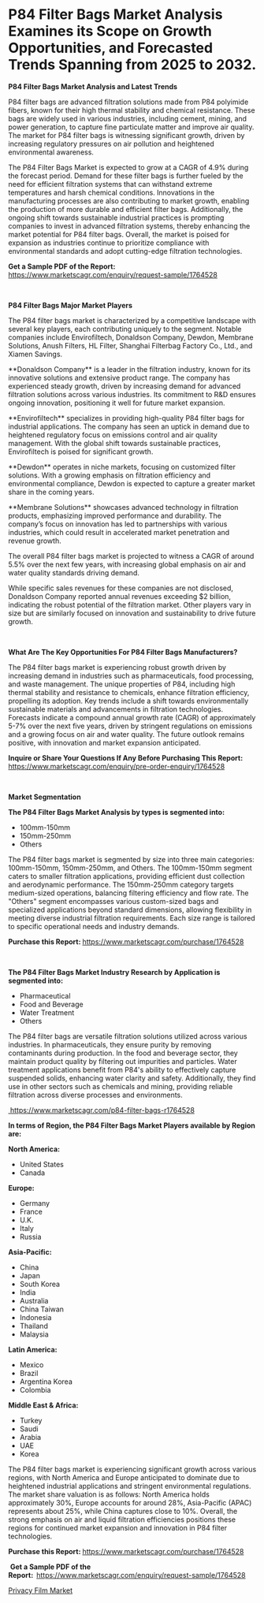 <p><h1>P84 Filter Bags Market Analysis Examines its Scope on Growth Opportunities, and Forecasted Trends Spanning from 2025 to 2032.</h1></p><p><strong>P84 Filter Bags Market Analysis and Latest Trends</strong></p>
<p><p>P84 filter bags are advanced filtration solutions made from P84 polyimide fibers, known for their high thermal stability and chemical resistance. These bags are widely used in various industries, including cement, mining, and power generation, to capture fine particulate matter and improve air quality. The market for P84 filter bags is witnessing significant growth, driven by increasing regulatory pressures on air pollution and heightened environmental awareness.</p><p>The P84 Filter Bags Market is expected to grow at a CAGR of 4.9% during the forecast period. Demand for these filter bags is further fueled by the need for efficient filtration systems that can withstand extreme temperatures and harsh chemical conditions. Innovations in the manufacturing processes are also contributing to market growth, enabling the production of more durable and efficient filter bags. Additionally, the ongoing shift towards sustainable industrial practices is prompting companies to invest in advanced filtration systems, thereby enhancing the market potential for P84 filter bags. Overall, the market is poised for expansion as industries continue to prioritize compliance with environmental standards and adopt cutting-edge filtration technologies.</p></p>
<p><strong>Get a Sample PDF of the Report:&nbsp;</strong> <a href="https://www.marketscagr.com/enquiry/request-sample/1764528?utm_campaign=3442&utm_medium=2&utm_source=Github&utm_content=ia&utm_term=05042025&utm_id=p84-filter-bags">https://www.marketscagr.com/enquiry/request-sample/1764528</a></p>
<p>&nbsp;</p>
<p><strong>P84 Filter Bags Major Market Players</strong></p>
<p><p>The P84 filter bags market is characterized by a competitive landscape with several key players, each contributing uniquely to the segment. Notable companies include Envirofiltech, Donaldson Company, Dewdon, Membrane Solutions, Anush Filters, HL Filter, Shanghai Filterbag Factory Co., Ltd., and Xiamen Savings.</p><p>**Donaldson Company** is a leader in the filtration industry, known for its innovative solutions and extensive product range. The company has experienced steady growth, driven by increasing demand for advanced filtration solutions across various industries. Its commitment to R&D ensures ongoing innovation, positioning it well for future market expansion.</p><p>**Envirofiltech** specializes in providing high-quality P84 filter bags for industrial applications. The company has seen an uptick in demand due to heightened regulatory focus on emissions control and air quality management. With the global shift towards sustainable practices, Envirofiltech is poised for significant growth.</p><p>**Dewdon** operates in niche markets, focusing on customized filter solutions. With a growing emphasis on filtration efficiency and environmental compliance, Dewdon is expected to capture a greater market share in the coming years.</p><p>**Membrane Solutions** showcases advanced technology in filtration products, emphasizing improved performance and durability. The company’s focus on innovation has led to partnerships with various industries, which could result in accelerated market penetration and revenue growth.</p><p>The overall P84 filter bags market is projected to witness a CAGR of around 5.5% over the next few years, with increasing global emphasis on air and water quality standards driving demand. </p><p>While specific sales revenues for these companies are not disclosed, Donaldson Company reported annual revenues exceeding $2 billion, indicating the robust potential of the filtration market. Other players vary in size but are similarly focused on innovation and sustainability to drive future growth.</p></p>
<p>&nbsp;</p>
<p><strong>What Are The Key Opportunities For P84 Filter Bags Manufacturers?</strong></p>
<p><p>The P84 filter bags market is experiencing robust growth driven by increasing demand in industries such as pharmaceuticals, food processing, and waste management. The unique properties of P84, including high thermal stability and resistance to chemicals, enhance filtration efficiency, propelling its adoption. Key trends include a shift towards environmentally sustainable materials and advancements in filtration technologies. Forecasts indicate a compound annual growth rate (CAGR) of approximately 5-7% over the next five years, driven by stringent regulations on emissions and a growing focus on air and water quality. The future outlook remains positive, with innovation and market expansion anticipated.</p></p>
<p><strong>Inquire or Share Your Questions If Any Before Purchasing This Report:</strong> <a href="https://www.marketscagr.com/enquiry/pre-order-enquiry/1764528?utm_campaign=3442&utm_medium=2&utm_source=Github&utm_content=ia&utm_term=05042025&utm_id=p84-filter-bags">https://www.marketscagr.com/enquiry/pre-order-enquiry/1764528</a></p>
<p>&nbsp;</p>
<p><strong>Market Segmentation</strong></p>
<p><strong>The P84 Filter Bags Market Analysis by types is segmented into:</strong></p>
<p><ul><li>100mm-150mm</li><li>150mm-250mm</li><li>Others</li></ul></p>
<p><p>The P84 filter bags market is segmented by size into three main categories: 100mm-150mm, 150mm-250mm, and Others. The 100mm-150mm segment caters to smaller filtration applications, providing efficient dust collection and aerodynamic performance. The 150mm-250mm category targets medium-sized operations, balancing filtering efficiency and flow rate. The "Others" segment encompasses various custom-sized bags and specialized applications beyond standard dimensions, allowing flexibility in meeting diverse industrial filtration requirements. Each size range is tailored to specific operational needs and industry demands.</p></p>
<p><strong>Purchase this Report:&nbsp;</strong><a href="https://www.marketscagr.com/purchase/1764528?utm_campaign=3442&utm_medium=2&utm_source=Github&utm_content=ia&utm_term=05042025&utm_id=p84-filter-bags">https://www.marketscagr.com/purchase/1764528</a></p>
<p>&nbsp;</p>
<p><strong>The P84 Filter Bags Market Industry Research by Application is segmented into:</strong></p>
<p><ul><li>Pharmaceutical</li><li>Food and Beverage</li><li>Water Treatment</li><li>Others</li></ul></p>
<p><p>The P84 filter bags are versatile filtration solutions utilized across various industries. In pharmaceuticals, they ensure purity by removing contaminants during production. In the food and beverage sector, they maintain product quality by filtering out impurities and particles. Water treatment applications benefit from P84's ability to effectively capture suspended solids, enhancing water clarity and safety. Additionally, they find use in other sectors such as chemicals and mining, providing reliable filtration across diverse processes and environments.</p></p>
<p><a href="https://www.marketscagr.com/p84-filter-bags-r1764528?utm_campaign=3442&utm_medium=2&utm_source=Github&utm_content=ia&utm_term=05042025&utm_id=p84-filter-bags">&nbsp;https://www.marketscagr.com/p84-filter-bags-r1764528</a></p>
<p><strong>In terms of Region, the P84 Filter Bags Market Players available by Region are:</strong></p>
<p>
    <p> <strong> North America: </strong>
        <ul>
            <li>United States</li>
            <li>Canada</li>
        </ul>
        </p> 
    <p> <strong> Europe: </strong>
        <ul>
            <li>Germany</li>
            <li>France</li>
            <li>U.K.</li>
            <li>Italy</li>
            <li>Russia</li>
        </ul>
        </p> 
    <p> <strong> Asia-Pacific: </strong>
        <ul>
            <li>China</li>
            <li>Japan</li>
            <li>South Korea</li>
            <li>India</li>
            <li>Australia</li>
            <li>China Taiwan</li>
            <li>Indonesia</li>
            <li>Thailand</li>
            <li>Malaysia</li>
        </ul>
        </p> 
    <p> <strong> Latin America: </strong>
        <ul>
            <li>Mexico</li>
            <li>Brazil</li>
            <li>Argentina Korea</li>
            <li>Colombia</li>
        </ul>
        </p> 
    <p> <strong> Middle East & Africa: </strong>
        <ul>
            <li>Turkey</li>
            <li>Saudi</li>
            <li>Arabia</li>
            <li>UAE</li>
            <li>Korea</li>
        </ul>
    </p>
    </p>
<p><p>The P84 filter bags market is experiencing significant growth across various regions, with North America and Europe anticipated to dominate due to heightened industrial applications and stringent environmental regulations. The market share valuation is as follows: North America holds approximately 30%, Europe accounts for around 28%, Asia-Pacific (APAC) represents about 25%, while China captures close to 10%. Overall, the strong emphasis on air and liquid filtration efficiencies positions these regions for continued market expansion and innovation in P84 filter technologies.</p></p>
<p><strong>Purchase this Report: </strong><a href="https://www.marketscagr.com/purchase/1764528?utm_campaign=3442&utm_medium=2&utm_source=Github&utm_content=ia&utm_term=05042025&utm_id=p84-filter-bags">https://www.marketscagr.com/purchase/1764528</a></p>
<p>&nbsp;<strong>Get a Sample PDF of the Report:&nbsp;&nbsp;</strong><a href="https://www.marketscagr.com/enquiry/request-sample/1764528?utm_campaign=3442&utm_medium=2&utm_source=Github&utm_content=ia&utm_term=05042025&utm_id=p84-filter-bags">https://www.marketscagr.com/enquiry/request-sample/1764528</a></p>
<p><strong></strong></p>
<p><p><a href="https://github.com/forgazerbyjt/Market-Research-Report-List-1/blob/main/privacy-film-market.md?utm_campaign=3442&utm_medium=2&utm_source=Github&utm_content=ia&utm_term=05042025&utm_id=p84-filter-bags">Privacy Film Market</a></p></p>